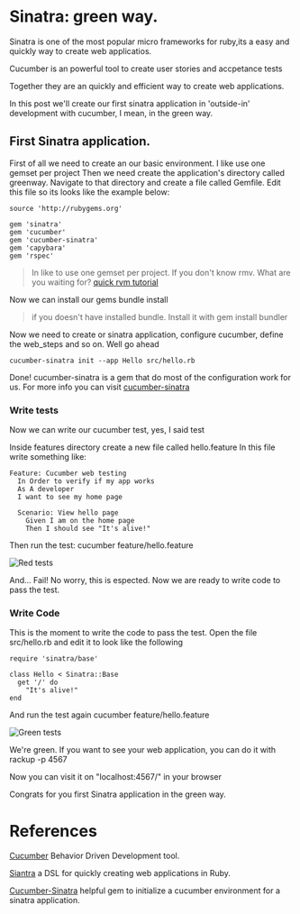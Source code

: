 # Sinatra: green way.

Sinatra is one of the most popular micro frameworks for ruby,its a easy and quickly way to create web applicatios.

Cucumber is an powerful tool to create user stories and accpetance tests

Together they are an quickly and efficient way to create web applications.

In this post we'll create our first sinatra application in 'outside-in' development with cucumber, I mean, in the green way.

## First Sinatra application.

First of all we need to create an our basic environment.
I like use one gemset per project 
Then we need create the application's directory called greenway. Navigate to that
directory and create a file called Gemfile. Edit this file so its looks like
the example below:

    source 'http://rubygems.org'
    
    gem 'sinatra'
    gem 'cucumber'
    gem 'cucumber-sinatra'
    gem 'capybara'
    gem 'rspec'

> In like to use one gemset per project. If you don't know rmv. What are you waiting for? [quick rvm tutorial](http://blog.crowdint.com/2010/07/28/getting-started-with-rvm.html)

Now we can install our gems
    bundle install

> if you doesn't have installed bundle. Install it with
    gem install bundler

Now we need to create or sinatra application, configure cucumber, define the web_steps and so on. Well go ahead

    cucumber-sinatra init --app Hello src/hello.rb

Done! cucumber-sinatra is a gem that do most of the configuration work for us. For more info you can visit [cucumber-sinatra](https://github.com/bernd/cucumber-sinatra)

### Write tests

Now we can write our cucumber test, yes, I said test

Inside features directory create a new file called hello.feature
In this file write something like:

    Feature: Cucumber web testing
      In Order to verify if my app works
      As A developer
      I want to see my home page

      Scenario: View hello page
        Given I am on the home page
        Then I should see "It's alive!"

Then run the test:
    cucumber feature/hello.feature

![Red tests](https://github.com/ovargas27/sinatra-green_way/blob/master/sinatra_red_tests.jpg?raw=true)

And... Fail!
No worry, this is espected. Now we are ready to write code to pass the test.

### Write Code

This is the moment to write the code to pass the test. Open the file src/hello.rb and edit it to look like the following

    require 'sinatra/base'

    class Hello < Sinatra::Base
      get '/' do
        "It's alive!"
    end

And run the test again 
    cucumber feature/hello.feature

![Green tests](https://github.com/ovargas27/sinatra-green_way/blob/master/sinatra_green_tests.jpg?raw=true)

We're green. If you want to see your web application, you can do it with
   rackup -p 4567

Now you can visit it on "localhost:4567/" in your browser

Congrats for you first Sinatra application in the green way.

# References
[Cucumber](http://cukes.info/) Behavior Driven Development tool.

[Siantra](http://www.sinatrarb.com/) a DSL for quickly creating web applications in Ruby.

[Cucumber-Sinatra](https://github.com/bernd/cucumber-sinatra) helpful gem to initialize a cucumber environment for a sinatra application.

